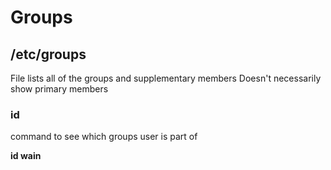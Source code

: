 # Groups

## /etc/groups

File lists all of the groups and supplementary members
Doesn't necessarily show primary members

### id

command to see which groups user is part of

**id wain**